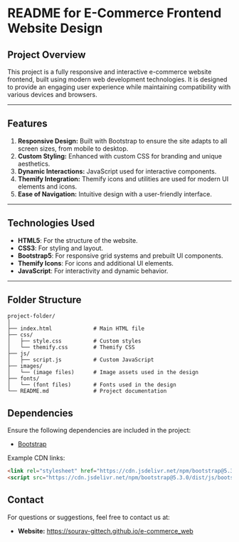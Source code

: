 # README for E-Commerce Frontend Website Design

## Project Overview

This project is a fully responsive and interactive e-commerce website frontend, built using modern web development technologies. It is designed to provide an engaging user experience while maintaining compatibility with various devices and browsers.

---

## Features

1. **Responsive Design:** Built with Bootstrap to ensure the site adapts to all screen sizes, from mobile to desktop.
2. **Custom Styling:** Enhanced with custom CSS for branding and unique aesthetics.
3. **Dynamic Interactions:** JavaScript used for interactive components.
4. **Themify Integration:** Themify icons and utilities are used for modern UI elements and icons.
5. **Ease of Navigation:** Intuitive design with a user-friendly interface.

---

## Technologies Used

- **HTML5**: For the structure of the website.
- **CSS3**: For styling and layout.
- **Bootstrap5**: For responsive grid systems and prebuilt UI components.
- **Themify Icons**: For icons and additional UI elements.
- **JavaScript**: For interactivity and dynamic behavior.

---

## Folder Structure

```plaintext
project-folder/
│
├── index.html             # Main HTML file
├── css/
│   ├── style.css          # Custom styles
│   └── themify.css        # Themify CSS
├── js/
│   ├── script.js          # Custom JavaScript
├── images/
│   └── (image files)      # Image assets used in the design
├── fonts/
│   └── (font files)       # Fonts used in the design
└── README.md              # Project documentation
```

## Dependencies

Ensure the following dependencies are included in the project:
- [Bootstrap](https://getbootstrap.com)


Example CDN links:
```html
<link rel="stylesheet" href="https://cdn.jsdelivr.net/npm/bootstrap@5.3.0/dist/css/bootstrap.min.css">
<script src="https://cdn.jsdelivr.net/npm/bootstrap@5.3.0/dist/js/bootstrap.bundle.min.js"></script>
```

## Contact

For questions or suggestions, feel free to contact us at:
- **Website:** https://sourav-gittech.github.io/e-commerce_web

